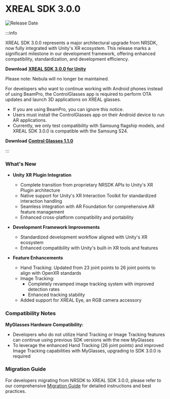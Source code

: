 # XREAL SDK 3.0.0
![Release Date](https://img.shields.io/badge/Release_Date-March_20,_2025-0080FF?style=flat&logoWidth=1)

:::info

XREAL SDK 3.0.0 represents a major architectural upgrade from NRSDK, now fully integrated with Unity's XR ecosystem. This release marks a significant milestone in our development framework, offering enhanced compatibility, standardization, and development efficiency.

**Download** [**XREAL SDK 3.0.0 for Unity**](https://public-resource.xreal.com/download/XREALSDK_Release_3.0.0.20250401/com.xreal.xr.tar.gz)

Please note: Nebula will no longer be maintained.

For developers who want to continue working with Android phones instead of using BeamPro, the ControlGlasses app is required to perform OTA updates and launch 3D applications on XREAL glasses.

* If you are using BeamPro, you can ignore this notice.
* Users must install the ControlGlasses app on their Android device to run AR applications.
* Currently, we only test compatibility with Samsung flagship models, and XREAL SDK 3.0.0 is compatible with the Samsung S24.

**Download** [**Control Glasses 1.1.0**](https://public-resource.xreal.com/download/XREALSDK_Release_3.0.0.20250314/ControlGlasses-1.1.0.20250307172552-release.apk)

:::

### What's New

* **Unity XR Plugin Integration**
  * Complete transition from proprietary NRSDK APIs to Unity's XR Plugin architecture
  * Native support for Unity's XR Interaction Toolkit for standardized interaction handling
  * Seamless integration with AR Foundation for comprehensive AR feature management
  * Enhanced cross-platform compatibility and portability

* **Development Framework Improvements**
  * Standardized development workflow aligned with Unity's XR ecosystem
  * Enhanced compatibility with Unity's built-in XR tools and features

* **Feature Enhancements**
  * Hand Tracking: Updated from 23 joint points to 26 joint points to align with OpenXR standards
  * Image Tracking: 
    * Completely revamped image tracking system with improved detection rates
    * Enhanced tracking stability
  * Added support for XREAL Eye, an RGB camera accessory


### Compatibility Notes

**MyGlasses Hardware Compatibility:**
* Developers who do not utilize Hand Tracking or Image Tracking features can continue using previous SDK versions with the new MyGlasses
* To leverage the enhanced Hand Tracking (26 joint points) and improved Image Tracking capabilities with MyGlasses, upgrading to SDK 3.0.0 is required

### Migration Guide

For developers migrating from NRSDK to XREAL SDK 3.0.0, please refer to our comprehensive [Migration Guide](../02_MigratingFromNRSDKToXREALSDK/0_intro.md) for detailed instructions and best practices.


